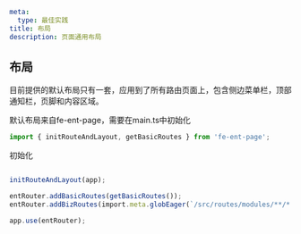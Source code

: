 ```yaml
meta:
  type: 最佳实践
title: 布局
description: 页面通用布局
```

## 布局

目前提供的默认布局只有一套，应用到了所有路由页面上，包含侧边菜单栏，顶部通知栏，页脚和内容区域。

默认布局来自fe-ent-page，需要在main.ts中初始化

```typescript
import { initRouteAndLayout, getBasicRoutes } from 'fe-ent-page';

```
初始化
```typescript

initRouteAndLayout(app);

entRouter.addBasicRoutes(getBasicRoutes());
entRouter.addBizRoutes(import.meta.globEager(`/src/routes/modules/**/*.ts`));

app.use(entRouter);

```
